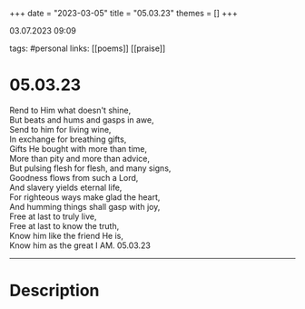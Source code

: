 +++
date = "2023-03-05"
title = "05.03.23"
themes = []
+++

03.07.2023 09:09

tags: #personal
links: [[poems]] [[praise]]

# 05.03.23
Rend to Him what doesn't shine,  
But beats and hums and gasps in awe,  
Send to him for living wine,  
In exchange for breathing gifts,  
Gifts He bought with more than time,  
More than pity and more than advice,  
But pulsing flesh for flesh, and many signs,  
Goodness flows from such a Lord,  
And slavery yields eternal life,  
For righteous ways make glad the heart,  
And humming things shall gasp with joy,  
Free at last to truly live,  
Free at last to know the truth,  
Know him like the friend He is,  
Know him as the great I AM.
05.03.23

---
# Description
